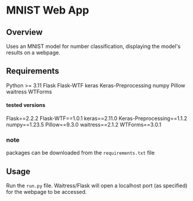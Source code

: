 # MNIST Web App
## Overview
Uses an MNIST model for number classification, displaying the model's results on a webpage.

## Requirements
Python >= 3.11
Flask
Flask-WTF
keras
Keras-Preprocessing
numpy
Pillow
waitress
WTForms

#### tested versions
Flask==2.2.2
Flask-WTF==1.0.1
keras==2.11.0
Keras-Preprocessing==1.1.2
numpy==1.23.5
Pillow==9.3.0
waitress==2.1.2
WTForms==3.0.1

### note
packages can be downloaded from the `requirements.txt` file

## Usage
Run the `run.py` file. Waitress/Flask will open a localhost port (as specified) for the webpage to be accessed.